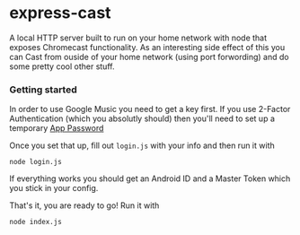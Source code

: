 # express-cast
A local HTTP server built to run on your home network with node that exposes Chromecast functionality. As an interesting side effect of this you can Cast from ouside of your home network (using port forwording) and do some pretty cool other stuff.

### Getting started
In order to use Google Music you need to get a key first. If you use 2-Factor Authentication (which you absolutly should) then you'll need to set up a temporary [App Password](https://security.google.com/settings/security/apppasswords)

Once you set that up, fill out `login.js` with your info and then run it with
```
node login.js
```
If everything works you should get an Android ID and a Master Token which you stick in your config.

That's it, you are ready to go! Run it with
```
node index.js
```

